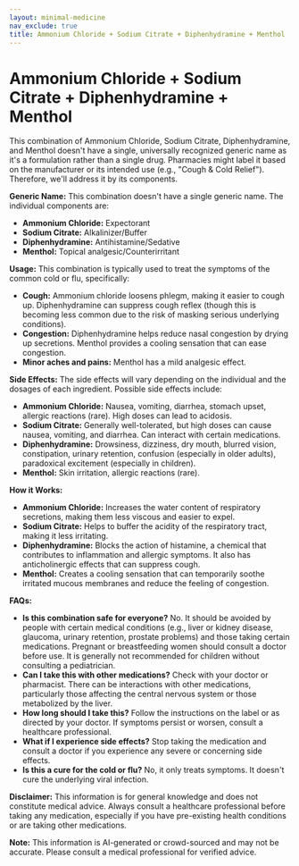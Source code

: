 ```yaml
---
layout: minimal-medicine
nav_exclude: true
title: Ammonium Chloride + Sodium Citrate + Diphenhydramine + Menthol
---
```


# Ammonium Chloride + Sodium Citrate + Diphenhydramine + Menthol

This combination of Ammonium Chloride, Sodium Citrate, Diphenhydramine, and Menthol doesn't have a single, universally recognized generic name as it's a formulation rather than a single drug.  Pharmacies might label it based on the manufacturer or its intended use (e.g., "Cough & Cold Relief").  Therefore, we'll address it by its components.

**Generic Name:**  This combination doesn't have a single generic name.  The individual components are:

* **Ammonium Chloride:**  Expectorant
* **Sodium Citrate:**  Alkalinizer/Buffer
* **Diphenhydramine:**  Antihistamine/Sedative
* **Menthol:**  Topical analgesic/Counterirritant

**Usage:** This combination is typically used to treat the symptoms of the common cold or flu, specifically:

* **Cough:** Ammonium chloride loosens phlegm, making it easier to cough up.  Diphenhydramine can suppress cough reflex (though this is becoming less common due to the risk of masking serious underlying conditions).
* **Congestion:** Diphenhydramine helps reduce nasal congestion by drying up secretions. Menthol provides a cooling sensation that can ease congestion.
* **Minor aches and pains:** Menthol has a mild analgesic effect.


**Side Effects:** The side effects will vary depending on the individual and the dosages of each ingredient. Possible side effects include:

* **Ammonium Chloride:**  Nausea, vomiting, diarrhea, stomach upset, allergic reactions (rare). High doses can lead to acidosis.
* **Sodium Citrate:**  Generally well-tolerated, but high doses can cause nausea, vomiting, and diarrhea. Can interact with certain medications.
* **Diphenhydramine:**  Drowsiness, dizziness, dry mouth, blurred vision, constipation, urinary retention, confusion (especially in older adults), paradoxical excitement (especially in children).
* **Menthol:**  Skin irritation, allergic reactions (rare).


**How it Works:**

* **Ammonium Chloride:** Increases the water content of respiratory secretions, making them less viscous and easier to expel.
* **Sodium Citrate:** Helps to buffer the acidity of the respiratory tract, making it less irritating.
* **Diphenhydramine:** Blocks the action of histamine, a chemical that contributes to inflammation and allergic symptoms. It also has anticholinergic effects that can suppress cough.
* **Menthol:** Creates a cooling sensation that can temporarily soothe irritated mucous membranes and reduce the feeling of congestion.


**FAQs:**

* **Is this combination safe for everyone?**  No. It should be avoided by people with certain medical conditions (e.g., liver or kidney disease, glaucoma, urinary retention, prostate problems) and those taking certain medications.  Pregnant or breastfeeding women should consult a doctor before use.  It is generally not recommended for children without consulting a pediatrician.
* **Can I take this with other medications?**  Check with your doctor or pharmacist. There can be interactions with other medications, particularly those affecting the central nervous system or those metabolized by the liver.
* **How long should I take this?** Follow the instructions on the label or as directed by your doctor.  If symptoms persist or worsen, consult a healthcare professional.
* **What if I experience side effects?** Stop taking the medication and consult a doctor if you experience any severe or concerning side effects.
* **Is this a cure for the cold or flu?** No, it only treats symptoms.  It doesn't cure the underlying viral infection.


**Disclaimer:** This information is for general knowledge and does not constitute medical advice.  Always consult a healthcare professional before taking any medication, especially if you have pre-existing health conditions or are taking other medications.


**Note:** This information is AI-generated or crowd-sourced and may not be accurate. Please consult a medical professional for verified advice.